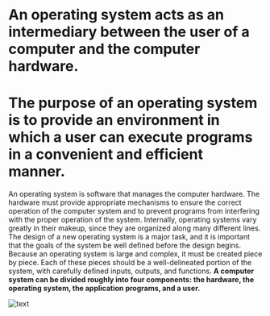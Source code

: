 # An operating system acts as an intermediary between the user of a computer and the computer hardware. 
# The purpose of an operating system is to provide an environment in which a user can execute programs in a convenient and efficient manner.
An operating system is software that manages the computer hardware. 
The hardware must provide appropriate mechanisms to ensure the correct operation of the computer system and to prevent programs from interfering with the proper operation of the system.
Internally, operating systems vary greatly in their makeup, since they
are organized along many different lines. The design of a new operating
system is a major task, and it is important that the goals of the system be
well defined before the design begins.
Because an operating system is large and complex, it must be created piece by piece. Each of these pieces should be a well-delineated
portion of the system, with carefully defined inputs, outputs, and functions.
**A computer system can be divided roughly into four components: the hardware, the operating system, the application programs, and a user.**


![text](https://www.cs.csustan.edu/~john/Classes/CS3750/Notes/Chap01/1_01cmpnts.jpg)
